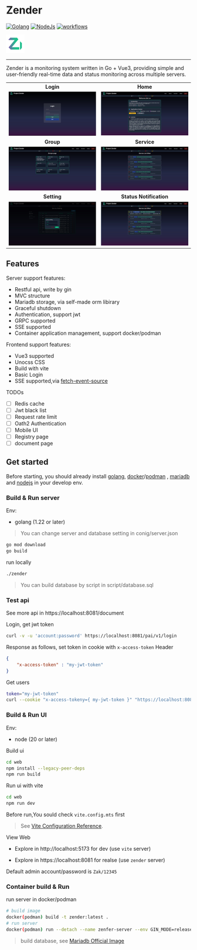 # Zender

[![Golang](https://img.shields.io/badge/golang-_1.22-blue)](https://go.dev/)
[![NodeJs](https://img.shields.io/badge/npm-_22.1.0-orange)](https://nodejs.org)
[![workflows](https://img.shields.io/badge/licencs-_MIT-greenyellow)](https://github.com/Armageddon6026/zender/blob/master/LICENSE)

<img src="web/public/logo.png" width="50px">

---
Zender is a monitoring system written in Go + Vue3, providing simple and user-friendly real-time data and status monitoring across multiple servers.


<table>
  <tr>
     <td width="50%" align="center"><b>Login</b></td>
     <td width="50%" align="center"><b>Home</b></td>
  </tr>
  <tr>
     <td><img src="assets/login.jpg"/></td>
     <td><img src="assets/home.jpg"/></td>
  </tr>
  <tr>
      <td width="50%" align="center"><b>Group</b></td>
      <td width="50%" align="center"><b>Service</b></td>
  </tr>
  <tr>
     <td><img src="assets/group.jpg"/></td>
     <td><img src="assets/service.jpg"/></td>
  </tr>
  <tr>
      <td width="50%" align="center"><b>Setting</b></td>
      <td width="50%" align="center"><b>Status Notification</b></td>
  </tr>
  <tr>
     <td><img src="assets/setting.jpg"/></td>
     <td><img src="assets/waring.jpg"/></td>
  </tr>
</table>

## Features
Server support features:
- Restful api, write by gin
- MVC structure
- Mariadb storage, via self-made orm libirary
- Graceful shutdown
- Authentication, support jwt
- GRPC supported
- SSE supported
- Container application management, support docker/podman

Frontend support features:
- Vue3 supported
- Unocss CSS
- Build with vite
- Basic Login
- SSE supported,via [fetch-event-source](https://github.com/Azure/fetch-event-source)

TODOs
- [ ] Redis cache
- [ ] Jwt black list 
- [ ] Request rate limit
- [ ] Oath2 Authentication
- [ ] Mobile UI 
- [ ] Registry page
- [ ] document page

## Get started
Before starting, you should already install [golang](https://go.dev/), [docker](https://docs.docker.com/engine/install/)/[podman](https://podman.io/docs/installation) , [mariadb](https://mariadb.org/) and [nodejs](https://nodejs.org/en/download/) in your develop env.
### Build & Run server

Env:
- golang (1.22 or later)

>You can change server and database setting in conig/server.json

```bash
go mod download
go build
```

run locally
```bash
./zender
```

> You can build database by script in script/database.sql

### Test api
See more api in https://localhost:8081/document

Login, get jwt token

```bash
curl -v -u 'account:password' https://localhost:8081/pai/v1/login
```
Response as follows, set token in cookie with `x-access-token` Header
```json
{
    "x-access-token" : "my-jwt-token"
}
```

Get users
```bash
token="my-jwt-token"
curl --cookie "x-access-tokeny={ my-jwt-token }" "https://localhost:8081/pai/v1/user"
```

### Build & Run UI

Env:
- node (20 or later)

Build ui
```bash
cd web
npm install --legacy-peer-deps
npm run build
```

Run ui with vite
```bash
cd web
npm run dev 
```
Before run,You sould check `vite.config.mts` first
>See [Vite Configuration Reference](https://vitejs.dev/config/).

View Web
- Explore in http://localhost:5173 for dev (use `vite` server)

- Explore in https://localhost:8081 for realse (use `zender` server)

Default admin account/password is `Zak/12345`


### Container build & Run

run server in docker/podman
```bash
# build image
docker(podman) build -t zender:latest .
# run server
docker(podman) run --detach --name zenfer-server --env GIN_MODE=release  zender:latestt
```

> build database, see [Mariadb Official Image](https://hub.docker.com/_/mariadb)
